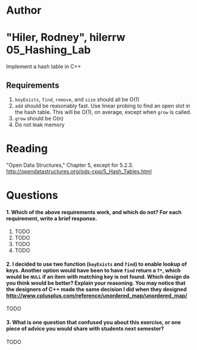 Author
==========
"Hiler, Rodney", hilerrw
05_Hashing_Lab
==============

Implement a hash table in C++

Requirements
------------

1. `keyExists`, `find`, `remove`, and `size` should all be O(1)
2. `add` should be reasonably fast. Use linear probing to find an open slot in the hash table. This will be O(1), on average, except when `grow` is called.
3. `grow` should be O(n)
4. Do not leak memory


Reading
=======
"Open Data Structures," Chapter 5, except for 5.2.3. http://opendatastructures.org/ods-cpp/5_Hash_Tables.html

Questions
=========

#### 1. Which of the above requirements work, and which do not? For each requirement, write a brief response.

1. TODO
2. TODO
3. TODO
4. TODO

#### 2. I decided to use two function (`keyExists` and `find`) to enable lookup of keys. Another option would have been to have `find` return a `T*`, which would be `NULL` if an item with matching key is not found. Which design do you think would be better? Explain your reasoning. You may notice that the designers of C++ made the same decision I did when they designed http://www.cplusplus.com/reference/unordered_map/unordered_map/

TODO

#### 3. What is one question that confused you about this exercise, or one piece of advice you would share with students next semester?

TODO